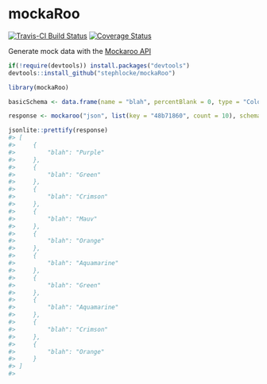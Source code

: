 <!-- README.md is generated from README.Rmd. Please edit that file -->
mockaRoo
========

[![Travis-CI Build Status](https://travis-ci.org/stephlocke/mockaRoo.svg?branch=master)](https://travis-ci.org/stephlocke/mockaRoo) [![Coverage Status](https://img.shields.io/coveralls/stephlocke/mockaRoo.svg)](https://coveralls.io/r/stephlocke/mockaRoo?branch=master)

Generate mock data with the [Mockaroo API](https://www.mockaroo.com/api/docs)

``` r
if(!require(devtools)) install.packages("devtools")
devtools::install_github("stephlocke/mockaRoo")
```

``` r
library(mockaRoo)

basicSchema <- data.frame(name = "blah", percentBlank = 0, type = "Color")

response <- mockaroo("json", list(key = "48b71860", count = 10), schema = jsonlite::toJSON(basicSchema))

jsonlite::prettify(response)
#> [
#>     {
#>         "blah": "Purple"
#>     },
#>     {
#>         "blah": "Green"
#>     },
#>     {
#>         "blah": "Crimson"
#>     },
#>     {
#>         "blah": "Mauv"
#>     },
#>     {
#>         "blah": "Orange"
#>     },
#>     {
#>         "blah": "Aquamarine"
#>     },
#>     {
#>         "blah": "Green"
#>     },
#>     {
#>         "blah": "Aquamarine"
#>     },
#>     {
#>         "blah": "Crimson"
#>     },
#>     {
#>         "blah": "Orange"
#>     }
#> ]
#> 
```
